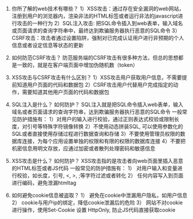 1. 你所了解的web技术有哪些？
1）XSS攻击：通过存在安全漏洞的web网站，注册到用户的浏览器内，渲染非法的HTML标签或者运行非法的javascript进行攻击的一种行为
2）SQL注入攻击: 把SQL命令插入到web表单，输入域名或页面请求的查询字符串中，最终达到欺骗服务器执行恶意的SQL命令
3）CSRF攻击：攻击者通过设置陷阱，强制对已完成认证用户进行非预期的个人信息或者设定信息等状态的更新

2. 如何防范CSRF攻击？
防范服务端的CSRF攻击有很多种方法，但总的思想都是一致的，就是在客户端页面中增加伪随机数（token）

3. XSS攻击与CSRF攻击有什么区别？
1）XSS攻击用户获取用户信息，不需要提前知道用户页面的代码和数据包
2）CSRF攻击用户代替用户完成指定的动作，需要知道其他用户页面的代码和数据包

4. SQL注入是什么？ 如何防护？
SQL注入就是把SQL命令插入web表单，输入域名或者页面请求的查询字符串，达到欺骗服务器执行恶意的SQL命令
一般常见防护措施有：
1）对用户的输入进行校验，通过正则表达式校验或限制长度，对引号等特殊字符镜像转换
2）不使用动态拼装SQL, 可以使用参数化的SQL或者直接使用存储过程进行数据查询和存储
3）不要使用管理员权限的数据库连接，为每个应用设置单独的权限和有限的权限的数据库连接
4）不要把机密信息用明文存放，应通过加密或者散列处理密码和敏感信息

5. XSS攻击是什么？ 如何防护？
XSS攻击指的是攻击者向web页面里插入恶意的HTML标签或者JS代码
一般常见的防护措施有：
1） 对用户输入和变量进行校验，如长度，引号, <, >, ;等字符过滤或者转化
2） 任何内容写入到页面进行编码，避免泄漏htmltag

6. 如何避免cookie信息被盗取？
1） 避免在cookie中泄漏用户隐私，如用户信息
2） cookie与用户ip的绑定，降低cookie泄漏后的危险
3） 网站不对cookie进行操作，使用Set-Cookie 设置 HttpOnly, 防止JS代码直接获取cookie
